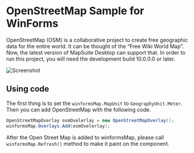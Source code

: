 # OpenStreetMap Sample for WinForms
OpenStreetMap (OSM) is a collaborative project to create free geographic data for the entire world. It can be thought of the “Free Wiki World Map”. Now, the latest version of MapSuite Desktop can support that. In order to run this project, you will need the development build 10.0.0.0 or later.

![Screenshot](https://raw.githubusercontent.com/howardchn/Sample-OpenStreetMap-WLM/master/OpenStreetMap/Resources/Screenshot.jpg)

## Using code

The first thing is to set the `winformsMap.MapUnit` to `GeographyUnit.Meter`. Then you can add OpenStreetMap with the following code. 
```csharp
OpenStreetMapOverlay osmOvelerlay = new OpenStreetMapOverlay();
winformsMap.Overlays.Add(osmOvelerlay);
```

After the Open Street Map is added to winformsMap, please call `winformsMap.Refresh()` method to make it paint on the component.

